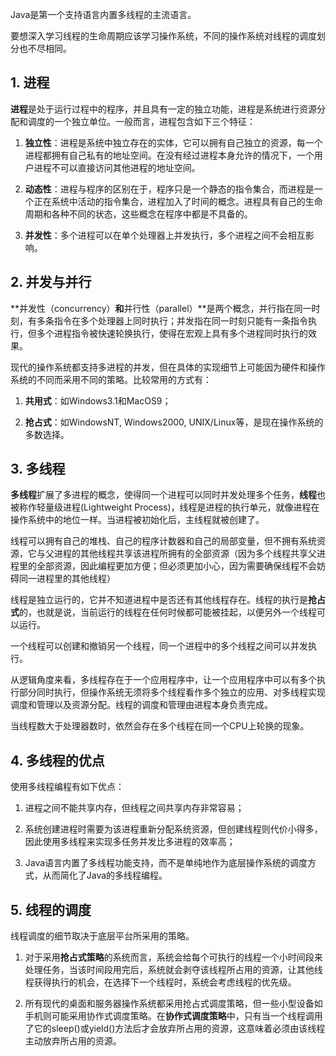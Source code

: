 Java是第一个支持语言内置多线程的主流语言。

要想深入学习线程的生命周期应该学习操作系统，不同的操作系统对线程的调度划分也不尽相同。

## 1. 进程

**进程**是处于运行过程中的程序，并且具有一定的独立功能，进程是系统进行资源分配和调度的一个独立单位。一般而言，进程包含如下三个特征：

1. **独立性**：进程是系统中独立存在的实体，它可以拥有自己独立的资源，每一个进程都拥有自己私有的地址空间。在没有经过进程本身允许的情况下，一个用户进程不可以直接访问其他进程的地址空间。

2. **动态性**：进程与程序的区别在于，程序只是一个静态的指令集合，而进程是一个正在系统中活动的指令集合，进程加入了时间的概念。进程具有自己的生命周期和各种不同的状态，这些概念在程序中都是不具备的。

3. **并发性**：多个进程可以在单个处理器上并发执行，多个进程之间不会相互影响。

## 2. 并发与并行

**并发性（concurrency）**和**并行性（parallel）**是两个概念，并行指在同一时刻，有多条指令在多个处理器上同时执行；并发指在同一时刻只能有一条指令执行，但多个进程指令被快速轮换执行，使得在宏观上具有多个进程同时执行的效果。

现代的操作系统都支持多进程的并发，但在具体的实现细节上可能因为硬件和操作系统的不同而采用不同的策略。比较常用的方式有：

1. **共用式**：如Windows3.1和MacOS9；

2. **抢占式**：如WindowsNT, Windows2000, UNIX/Linux等，是现在操作系统的多数选择。

## 3. 多线程

**多线程**扩展了多进程的概念，使得同一个进程可以同时并发处理多个任务，**线程**也被称作轻量级进程(Lightweight Process)，线程是进程的执行单元，就像进程在操作系统中的地位一样。当进程被初始化后，主线程就被创建了。

线程可以拥有自己的堆栈、自己的程序计数器和自己的局部变量，但不拥有系统资源，它与父进程的其他线程共享该进程所拥有的全部资源（因为多个线程共享父进程里的全部资源，因此编程更加方便；但必须更加小心，因为需要确保线程不会妨碍同一进程里的其他线程）

线程是独立运行的，它并不知道进程中是否还有其他线程存在。线程的执行是**抢占式**的，也就是说，当前运行的线程在任何时候都可能被挂起，以便另外一个线程可以运行。

一个线程可以创建和撤销另一个线程，同一个进程中的多个线程之间可以并发执行。

从逻辑角度来看，多线程存在于一个应用程序中，让一个应用程序中可以有多个执行部分同时执行，但操作系统无须将多个线程看作多个独立的应用、对多线程实现调度和管理以及资源分配。线程的调度和管理由进程本身负责完成。

当线程数大于处理器数时，依然会存在多个线程在同一个CPU上轮换的现象。

## 4. 多线程的优点

使用多线程编程有如下优点：

1. 进程之间不能共享内存，但线程之间共享内存非常容易；

2. 系统创建进程时需要为该进程重新分配系统资源，但创建线程则代价小得多，因此使用多线程来实现多任务并发比多进程的效率高；

3. Java语言内置了多线程功能支持，而不是单纯地作为底层操作系统的调度方式，从而简化了Java的多线程编程。

## 5. 线程的调度

线程调度的细节取决于底层平台所采用的策略。

1. 对于采用**抢占式策略**的系统而言，系统会给每个可执行的线程一个小时间段来处理任务，当该时间段用完后，系统就会剥夺该线程所占用的资源，让其他线程获得执行的机会，在选择下一个线程时，系统会考虑线程的优先级。

2. 所有现代的桌面和服务器操作系统都采用抢占式调度策略，但一些小型设备如手机则可能采用协作式调度策略。在**协作式调度策略**中，只有当一个线程调用了它的sleep()或yield()方法后才会放弃所占用的资源，这意味着必须由该线程主动放弃所占用的资源。

